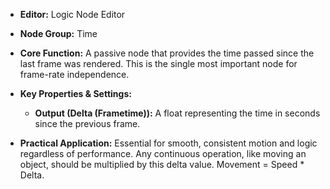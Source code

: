 - **Editor:** Logic Node Editor
    
- **Node Group:** Time
    
- **Core Function:** A passive node that provides the time passed since the last frame was rendered. This is the single most important node for frame-rate independence.
    
- **Key Properties & Settings:**
    
    - **Output (Delta (Frametime)):** A float representing the time in seconds since the previous frame.
        
- **Practical Application:** Essential for smooth, consistent motion and logic regardless of performance. Any continuous operation, like moving an object, should be multiplied by this delta value. Movement = Speed * Delta.